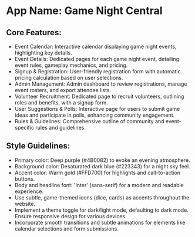 # **App Name**: Game Night Central

## Core Features:

- Event Calendar: Interactive calendar displaying game night events, highlighting key details.
- Event Details: Dedicated pages for each game night event, detailing event rules, gameplay mechanics, and pricing.
- Signup & Registration: User-friendly registration form with automatic pricing calculation based on user selections.
- Admin Management: Admin dashboard to review registrations, manage event rosters, and export attendee lists.
- Volunteer Recruitment: Dedicated page to recruit volunteers, outlining roles and benefits, with a signup form.
- User Suggestions & Polls: Interactive page for users to submit game ideas and participate in polls, enhancing community engagement.
- Rules & Guidelines: Comprehensive outline of community and event-specific rules and guidelines.

## Style Guidelines:

- Primary color: Deep purple (#4B0082) to evoke an evening atmosphere.
- Background color: Desaturated dark blue (#223343) for a night sky feel.
- Accent color: Warm gold (#FFD700) for highlights and call-to-action buttons.
- Body and headline font: 'Inter' (sans-serif) for a modern and readable experience.
- Use subtle, game-themed icons (dice, cards) as accents throughout the website.
- Implement a theme toggle for dark/light mode, defaulting to dark mode. Ensure responsive design for various devices.
- Incorporate smooth transitions and subtle animations for elements like calendar selections and form submissions.
